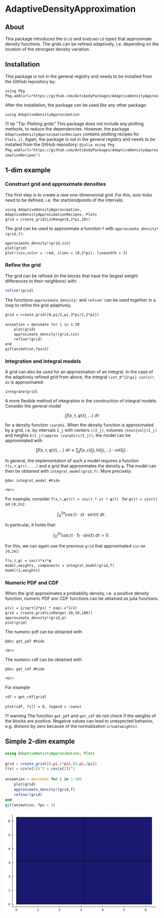 # AdaptiveDensityApproximation

## About

This package introduces the `Grid` and `OneDimGrid` types that approximate density functions. The grids can be refined adaptively, i.e. depending on the  location of the strongest density variation.


## Installation

This package is not in the general registry and needs to be installed from the GitHub repository by:

```@julia
using Pkg
Pkg.add(url="https://github.com/AntibodyPackages/AdaptiveDensityApproximation")
```

After the installation, the package can be used like any other package:
```@example 1
using AdaptiveDensityApproximation
```

!!! tip "Tip: Plotting grids"
	This package does not include any plotting methods, to reduce the dependencies. However, the package `AdaptiveDensityApproximationRecipes` contains plotting recipes for `Plots.jl`. Again, the package is not in the general registry and needs to be installed from the GitHub repository:
	```@julia
	using Pkg
	Pkg.add(url="https://github.com/AntibodyPackages/AdaptiveDensityApproximationRecipes")
	```

## 1-dim example

### Construct grid and approximate densities

The first step is to create a new one-dimensional grid. For this, axis-ticks need to be defined, i.e. the start/endpoints of the intervals:
```@example 1
using AdaptiveDensityApproximation, AdaptiveDensityApproximationRecipes, Plots
grid = create_grid(LinRange(0,2*pi,10))
```

The grid can be used to approximate a function `f` with `approximate_density!(grid,f)`:

```@example 1
approximate_density!(grid,sin)
plot(grid)
plot!(sin,color = :red, xlims = [0,2*pi], linewidth = 3)
```

### Refine the grid

The grid can be refined (in the blocks that have the largest weight differences to their neighbors) with:

```julia
refine!(grid)
```

The functions `approximate_density!` and `refine!` can be used together in a loop to refine the grid adaptively.
```@example 1
grid = create_grid([0,pi/2,pi,3*pi/2,2*pi])

animation = @animate for i in 1:30
	plot(grid)
	approximate_density!(grid,sin)
	refine!(grid)
end
gif(animation,fps=2)
```

### Integration and integral models

A grid can also be used for an approximation of an integral. In the case of the adaptively refined grid from above, the integral ``\int_0^{2\pi} sin(x)\ dx`` is approximated:
```@example 1
integrate(grid)
```



A more flexible method of integration is the construction of integral models. Consider the general model
```math
	\int f(x,\tau,\varphi(\tau),...) \ d\tau
```
for a density function ``\varphi``. When the density function is approximated by a grid, i.e. by intervals ``I_j`` with centers ``c(I_j)``, volumes ``\text{vol}(I_j)`` and heights ``h(I_j)\approx \varphi(c(I_j))``, the model can be approximated with
```math
	\int f(x,\tau,\varphi(\tau),...) \ d\tau \approx \sum_{j} f(x,c(I_j), h(I_j),\ldots)\cdot \text{vol}(I_j) \ .
```
In general, the implementation of such a model requires a function `f(x,τ,φ(τ),...)` and a grid that approximates the density `φ`. The model can then be obtained with `integral_model(grid,f)`. More precisely:

```@example 1
@doc integral_model #hide
```

```@raw html
<br>
```


For example, consider `f(x,τ,φ(τ)) = cos(τ * x) * φ(τ) ` for `φ(τ) = sin(τ)` on `[0,2π]`:
```math
\int_0^{2\pi} \cos(\tau\cdot x)  \cdot \text{sin}(\tau) \ d\tau \ .
```
In particular, it holds that:
```math
\int_0^{2\pi} \cos(\tau\cdot 1)  \cdot \text{sin}(\tau) \ d\tau = 0\ .
```
For this, we can again use the previous `grid` that approximated `sin` on `[0,2π]`:
```@example 1
f(x,τ,φ) = cos(τ*x)*φ
model,weights, components = integral_model(grid,f)
model(1,weights)
```

### Numeric PDF and CDF

When the grid approximates a probability density, i.e. a positive density function, numeric PDF anc CDF functions can be obtained as julia functions.

```@example 1
p(x) = 1/sqrt(2*pi) * exp(-x^2/2)
grid = create_grid(LinRange(-10,10,100))
approximate_density!(grid,p)
plot(grid)
```

The numeric pdf can be obtained with 

```@example 1
@doc get_pdf #hide
```

```@raw html
<br>
```

The numeric cdf can be obtained with 

```@example 1
@doc get_cdf #hide
```

```@raw html
<br>
```

For example
```@example 1
cdf = get_cdf(grid)

plot(cdf, fill = 0, legend = :none)
```

!!! warning
	The function `get_pdf` and `get_cdf` do not check if the weights of the blocks are positive. Negative values can lead to unexpected behavior, e.g. division by zero because of the normalization `1/sum(weights)`.

## Simple 2-dim example

```julia
using AdaptiveDensityApproximation, Plots

grid = create_grid([0,pi,2*pi],[0,pi,2pi])
f(x) = sin(x[1])^2 + cos(x[2])^2

animation = @animate for i in 1:100
	plot(grid)
	approximate_density!(grid,f)
	refine!(grid)
end
gif(animation, fps = 4)
```
![](images/simple-2-dim-example.gif)